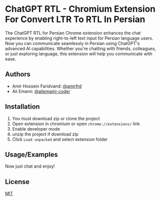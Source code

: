 # ChatGPT RTL - Chromium Extension For Convert LTR To RTL In Persian

The ChatGPT RTL for Persian Chrome extension enhances the chat experience by enabling right-to-left text input for Persian language users. Now you can communicate seamlessly in Persian using ChatGPT's advanced AI capabilities. Whether you're chatting with friends, colleagues, or just exploring language, this extension will help you communicate with ease.


## Authors

- Amir Hossein Faridvand: [@amirfrd](https://www.github.com/amirfrd)
- Ali Emami: [@aliemami-coder](https://www.github.com/aliemami-coder)




## Installation

1. You must download zip or clone the project
2. Open extension in chromium or open ```chrome://extensions/``` link 
3. Enable developer mode
4. unzip the project if download zip
5. Click ```Load unpacked``` and select extension folder


 



    
## Usage/Examples

Now just chat and enjoy!





## License

[MIT](https://choosealicense.com/licenses/mit/)

